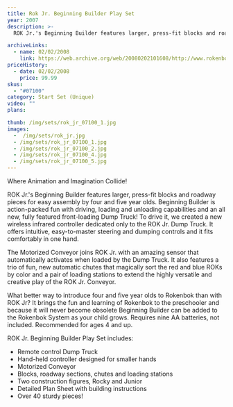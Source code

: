 ```yaml
---
title: Rok Jr. Beginning Builder Play Set
year: 2007
description: >-
  ROK Jr.'s Beginning Builder features larger, press-fit blocks and roadway pieces for easy assembly by four and five year olds. Beginning Builder is action-packed fun with driving, loading and unloading capabilities and an all new, fully featured front-loading Dump Truck! To drive it, we created a new wireless infrared controller dedicated only to the ROK Jr. Dump Truck.

archiveLinks:
  - name: 02/02/2008
    link: https://web.archive.org/web/20080202101608/http://www.rokenbok.com/catalog/07100_pd_ss_rokjr.html
priceHistory:
  - date: 02/02/2008
    price: 99.99
skus:
  - "#07100"
category: Start Set (Unique)
video: ""
plans:

thumb: /img/sets/rok_jr_07100_1.jpg
images:
  -  /img/sets/rok_jr.jpg
  - /img/sets/rok_jr_07100_1.jpg
  - /img/sets/rok_jr_07100_2.jpg
  - /img/sets/rok_jr_07100_4.jpg
  - /img/sets/rok_jr_07100_5.jpg
---
```

Where Animation and Imagination Collide!

ROK Jr.'s Beginning Builder features larger, press-fit blocks and roadway pieces for easy assembly by four and five year olds. Beginning Builder is action-packed fun with driving, loading and unloading capabilities and an all new, fully featured front-loading Dump Truck! To drive it, we created a new wireless infrared controller dedicated only to the ROK Jr. Dump Truck. It offers intuitive, easy-to-master steering and dumping controls and it fits comfortably in one hand.

The Motorized Conveyor joins ROK Jr. with an amazing sensor that automatically activates when loaded by the Dump Truck. It also features a trio of fun, new automatic chutes that magically sort the red and blue ROKs by color and a pair of loading stations to extend the highly versatile and creative play of the ROK Jr. Conveyor.

What better way to introduce four and five year olds to Rokenbok than with ROK Jr? It brings the fun and learning of Rokenbok to the preschooler and because it will never become obsolete Beginning Builder can be added to the Rokenbok System as your child grows. Requires nine AA batteries, not included. Recommended for ages 4 and up.

ROK Jr. Beginning Builder Play Set includes:
- Remote control Dump Truck
- Hand-held controller designed for smaller hands
- Motorized Conveyor
- Blocks, roadway sections, chutes and loading stations
- Two construction figures, Rocky and Junior
- Detailed Plan Sheet with building instructions
- Over 40 sturdy pieces!
